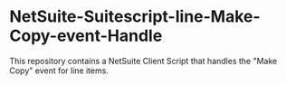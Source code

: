 # NetSuite-Suitescript-line-Make-Copy-event-Handle
This repository contains a NetSuite Client Script that handles the "Make Copy" event for line items.  

